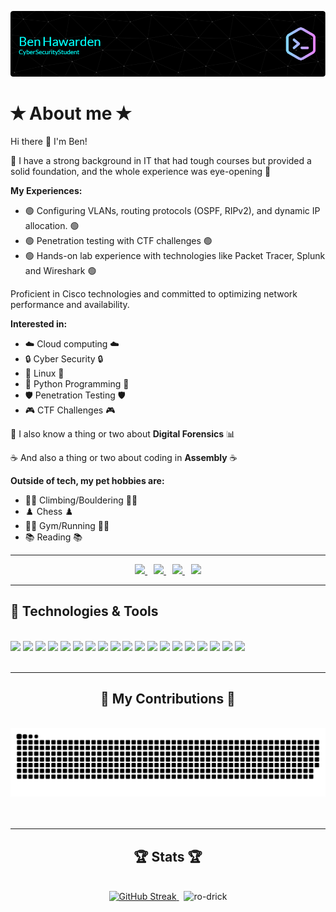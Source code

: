![Header](https://github.com/CptHilda0079/CptHilda0079/blob/main/GithubHeaderImage.png)

# ✭ About me ✭

Hi there 👋 I'm Ben!

📜 I have a strong background in IT that had tough courses but provided a solid foundation, and the whole experience was eye-opening 📜

**My Experiences:**
- 🟢 Configuring VLANs, routing protocols (OSPF, RIPv2), and dynamic IP allocation. 🟢
- 🟢 Penetration testing with CTF challenges 🟢
- 🟢 Hands-on lab experience with technologies like Packet Tracer, Splunk and Wireshark 🟢

Proficient in Cisco technologies and committed to optimizing network performance and availability.

**Interested in:**
- ☁️ Cloud computing ☁️
- 🔒 Cyber Security 🔒
- 🐧 Linux 🐧
- 🐍 Python Programming 🐍
- 🛡️ Penetration Testing 🛡️
- 🎮 CTF Challenges 🎮

🔵 I also know a thing or two about **Digital Forensics** 📊

☕️ And also a thing or two about coding in **Assembly** ☕

**Outside of tech, my pet hobbies are:**
- 🧗‍♂️ Climbing/Bouldering 🧗‍♂️
- ♟️ Chess ♟️
- 🏋️‍♂️ Gym/Running 🏃‍♂️
- 📚 Reading 📚

---

<!-- HTML section for buttons -->

<div align="center">
  <a href="mailto:benhawarden@gmail.com" style="margin-right: 10px;">
    <img src="https://img.shields.io/badge/Microsoft_Outlook-0078D4?style=for-the-badge&logo=microsoft-outlook&logoColor=white" />
  </a>
  <a href="https://app.hackthebox.com/users/323471" style="margin-right: 10px;">
    <img src="https://img.shields.io/badge/HackTheBox-111927?style=for-the-badge&logo=Hack%20The%20Box&logoColor=9FEF00" />
  </a>
  <a href="https://linkedin.com/in/ben-hawarden-8a0a98a1/" target="_blank" style="margin-right: 10px;">
    <img src="https://img.shields.io/badge/LinkedIn-0077B5?style=for-the-badge&logo=linkedin&logoColor=white" />
  </a>
  <a href="https://tryhackme.com/r/p/VpnBenny">
    <img src="https://img.shields.io/badge/TryHackMe-212C42?style=for-the-badge&logo=TryHackMe&logoColor=white" />
  </a>
</div>

<hr/>

## 🔧 Technologies & Tools
<br/>

<!-- HTML section for badges -->
<div>
    <img src= "https://img.shields.io/badge/Wireshark-1679A7?style=for-the-badge&logo=Wireshark&logoColor=white"/>
    <img src= "https://img.shields.io/badge/metasploit-2596CD?style=for-the-badge&logo=metasploit&logoColor=white"/>
    <img src= "https://img.shields.io/badge/burpsuite-FF6633?style=for-the-badge&logo=burpsuite&logoColor=white"/>
    <img src= "https://img.shields.io/badge/Splunk-000000?style=for-the-badge&logo=Splunk&logoColor=white"/>
    <img src= "https://img.shields.io/badge/powershell-5391FE?style=for-the-badge&logo=powershell&logoColor=white"/>
    <img src= "https://img.shields.io/badge/GNU%20Bash-4EAA25?style=for-the-badge&logo=GNU%20Bash&logoColor=white"/>
    <img src= "https://img.shields.io/badge/GIT-E44C30?style=for-the-badge&logo=git&logoColor=white"/>
    <img src= "https://img.shields.io/badge/windows%20terminal-4D4D4D?style=for-the-badge&logo=windows%20terminal&logoColor=white"/>
    <img src= "https://img.shields.io/badge/VirtualBox-21416b?style=for-the-badge&logo=VirtualBox&logoColor=white"/>
    <img src= "https://img.shields.io/badge/Kali_Linux-557C94?style=for-the-badge&logo=kali-linux&logoColor=white"/>
    <img src= "https://img.shields.io/badge/Python-FFD43B?style=for-the-badge&logo=python&logoColor=blue"/>
    <img src= "https://img.shields.io/badge/C%23-239120?style=for-the-badge&logo=csharp&logoColor=white"/>
    <img src= "https://img.shields.io/badge/C-00599C?style=for-the-badge&logo=c&logoColor=white"/>
    <img src= "https://img.shields.io/badge/VSCode-0078D4?style=for-the-badge&logo=visual%20studio%20code&logoColor=white"/>
    <img src= "https://img.shields.io/badge/ChatGPT-74aa9c?style=for-the-badge&logo=openai&logoColor=white"/>
    <img src= "https://img.shields.io/badge/VIM-%2311AB00.svg?&style=for-the-badge&logo=vim&logoColor=white"/>
    <img src= "https://img.shields.io/badge/CISCO-1BA0D7?style=for-the-badge&logo=cisco&logoColor=white"/>
    <img src= "https://img.shields.io/badge/Notion-000000?style=for-the-badge&logo=notion&logoColor=white"/>
    <img src= "https://img.shields.io/badge/Shell_Script-121011?style=for-the-badge&logo=gnu-bash&logoColor=white"/>

</div>

<br/>
<hr/>

<div align="center">
  <h2>🔷 My Contributions 🔷</h2>
  <br>
  <img src="https://github.com/CptHilda0079/CptHilda0079/blob/main/github-contribution-grid-snake-dark%20(2).svg" alt="snake animation" />
  <br/><br/><br/>
</div>

<hr/>

<h2 align="center">🏆 Stats 🏆</h2>
<br>

<div align="center">
  <a href="https://git.io/streak-stats">
    <img src="https://streak-stats.demolab.com/?user=CptHilda0079&theme=merko" alt="GitHub Streak" width="400"/>
  </a>
  &nbsp; <!-- Adds space between the images -->
  <img src="https://github-readme-stats.vercel.app/api?username=CptHilda0079&show_icons=true&theme=merko&locale=en" alt="ro-drick" width="400"/>
</div>

